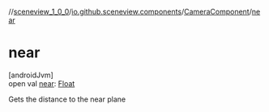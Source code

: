 //[sceneview_1_0_0](../../../index.md)/[io.github.sceneview.components](../index.md)/[CameraComponent](index.md)/[near](near.md)

# near

[androidJvm]\
open val [near](near.md): [Float](https://kotlinlang.org/api/latest/jvm/stdlib/kotlin/-float/index.html)

Gets the distance to the near plane
